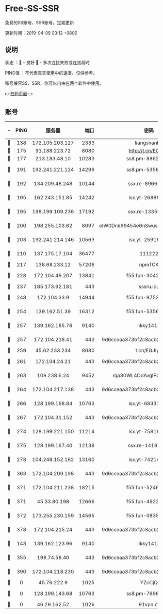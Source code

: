 # Free-SS-SSR

免费的SS账号、SSR账号，定期更新

更新时间：2019-04-09 03:12 +0800

## 说明

状态     ：🙂 - 良好 🙁 - 多次连接失败或连接超时

PING值   ：不代表真实使用中的速度，仅供参考。

账号兼容SS、SSR，你可以自由在两个软件中使用。

👉[扫码页面](https://liesauer.github.io/Free-SS-SSR/)👈

## 账号

|-|PING|服务器|端口|密码|加密方式|区域|
|:----:|:----:|:-----:|-----:|:----:|:----:|:----:|
|🙂|138|172.105.203.127|2333|liangshanbo|chacha20|JP|
|🙂|175|91.188.223.72|8080|http://t.cn/EGJIyrl|rc4-md5|RU|
|🙂|177|213.183.48.10|10283|ss8.pm-88628460|rc4-md5|RU|
|🙂|191|192.241.221.124|14299|ss8.pm-53565122|aes-256-cfb|US|
|🙂|192|134.209.48.248|10144|ssx.re-89665984|aes-256-cfb|US|
|🙂|195|162.243.151.85|14242|isx.yt-26889865|aes-256-cfb|US|
|🙂|195|198.199.109.236|17192|ssx.re-13356046|aes-256-cfb|US|
|🙂|200|198.255.103.62|8097|eIW0Dnk69454e6nSwuspv9DmS201tQ0D|aes-256-cfb|US|
|🙂|203|192.241.214.146|10563|isx.yt-25918764|aes-256-cfb|US|
|🙂|210|137.175.17.104|36477|111222|aes-256-cfb|CN|
|🙂|217|138.68.233.12|57206|npmTCK|rc4-md5|US|
|🙂|228|172.104.49.207|13841|f55.fun-30420526|aes-256-cfb|SG|
|🙂|237|185.173.92.181|443|sssru.icu|rc4-md5|RU|
|🙂|248|172.104.33.9|14944|f55.fun-97539524|aes-256-cfb|SG|
|🙂|254|139.162.51.39|16312|f55.fun-53567565|aes-256-cfb|SG|
|🙂|257|139.162.185.76|9140|likky1415|aes-256-cfb|DE|
|🙂|257|172.104.218.41|443|9d6cceaa373bf2c8acb22e60b6a58be6|aes-256-cfb|US|
|🙂|259|45.62.233.234|8080|t.cn/EGJIyrl|rc4-md5|CA|
|🙂|261|172.104.24.21|443|9d6cceaa373bf2c8acb22e60b6a58be6|aes-256-cfb|US|
|🙂|263|109.238.6.24|9452|rqa30WL4DdAvgIFG6Fs3znzTa|aes-256-cfb|FR|
|🙂|264|172.104.217.138|443|9d6cceaa373bf2c8acb22e60b6a58be6|aes-256-cfb|US|
|🙂|266|128.199.168.84|10763|isx.yt-68331101|aes-256-cfb|SG|
|🙂|267|172.104.31.152|443|9d6cceaa373bf2c8acb22e60b6a58be6|aes-256-cfb|US|
|🙂|274|128.199.221.150|11214|isx.yt-75818921|aes-256-cfb|SG|
|🙂|275|128.199.167.40|12139|ssx.re-14197752|aes-256-cfb|SG|
|🙂|278|104.248.152.162|13160|isx.yt-74214168|aes-256-cfb|SG|
|🙂|363|172.104.209.198|443|9d6cceaa373bf2c8acb22e60b6a58be6|aes-256-cfb|US|
|🙂|371|172.104.211.238|18215|f55.fun-52464374|aes-256-cfb|US|
|🙂|371|45.33.80.198|12666|f55.fun-49224409|aes-256-cfb|US|
|🙂|372|173.255.230.159|14565|f55.fun-08354460|aes-256-cfb|US|
|🙂|378|172.104.215.24|443|9d6cceaa373bf2c8acb22e60b6a58be6|aes-256-cfb|US|
|🙂|143|139.162.123.96|9140|likky1415|aes-256-cfb|JP|
|🙂|355|198.74.58.40|443|9d6cceaa373bf2c8acb22e60b6a58be6|aes-256-cfb|US|
|🙁|390|172.104.218.230|443|9d6cceaa373bf2c8acb22e60b6a58be6|aes-256-cfb|US|
|🙁|0|45.76.222.9|1025|YZcCjQ|rc4-md5|JP|
|🙁|0|128.199.143.68|10763|ss8.pm-76962074|aes-256-cfb|SG|
|🙁|0|46.29.162.52|1026|91vpn.cf|rc4-md5|RU|
